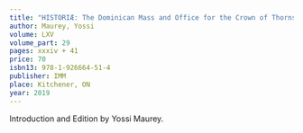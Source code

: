 ```yaml
---
title: "HISTORIÆ: The Dominican Mass and Office for the Crown of Thorns"
author: Maurey, Yossi
volume: LXV
volume_part: 29
pages: xxxiv + 41
price: 70
isbn13: 978-1-926664-51-4
publisher: IMM
place: Kitchener, ON
year: 2019
---
```

Introduction and Edition by Yossi Maurey.
